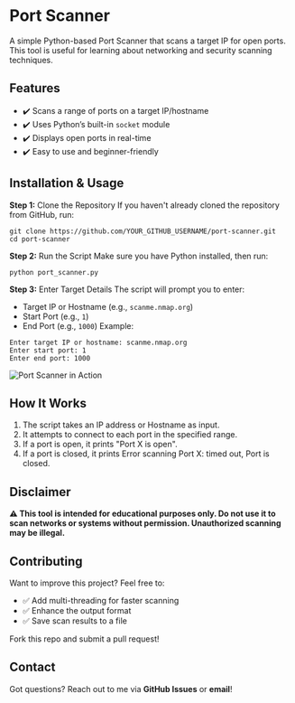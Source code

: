 # Port Scanner
A simple Python-based Port Scanner that scans a target IP for open ports. This tool is useful for learning about networking and security scanning techniques.

## Features
- ✔️ Scans a range of ports on a target IP/hostname
- ✔️ Uses Python’s built-in `socket` module
- ✔️ Displays open ports in real-time
- ✔️ Easy to use and beginner-friendly

## Installation & Usage

**Step 1:** Clone the Repository
If you haven't already cloned the repository from GitHub, run:
```
git clone https://github.com/YOUR_GITHUB_USERNAME/port-scanner.git
cd port-scanner
```

**Step 2:** Run the Script
Make sure you have Python installed, then run:
```
python port_scanner.py
```

**Step 3:** Enter Target Details
The script will prompt you to enter:
- Target IP or Hostname (e.g., `scanme.nmap.org`)
- Start Port (e.g., `1`)
- End Port (e.g., `1000`)
Example:
```
Enter target IP or hostname: scanme.nmap.org  
Enter start port: 1  
Enter end port: 1000  
```
![Port Scanner in Action]("Screenshots\test.png")

## How It Works
1. The script takes an IP address or Hostname as input.
2. It attempts to connect to each port in the specified range.
3. If a port is open, it prints "Port X is open".
4. If a port is closed, it prints Error scanning Port X: timed out, Port is closed.

## Disclaimer
**⚠️ This tool is intended for educational purposes only. Do not use it to scan networks or systems without permission. Unauthorized scanning may be illegal.**

## Contributing
Want to improve this project? Feel free to:
- ✅ Add multi-threading for faster scanning
- ✅ Enhance the output format
- ✅ Save scan results to a file

Fork this repo and submit a pull request!

## Contact
Got questions? Reach out to me via **GitHub Issues** or **email**!